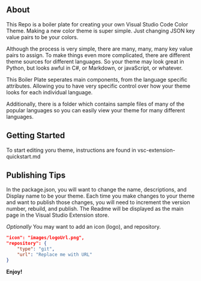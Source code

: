 ## About
This Repo is a boiler plate for creating your own Visual Studio Code Color Theme.
Making a new color theme is super simple. Just changing JSON key value pairs to be your colors.

Although the process is very simple, there are many, many, many key value pairs to assign. To make things even more complicated, there are different theme sources for different languages. So your theme may look great in Python, but looks awful in C#, or Markdown, or javaScript, or whatever.

This Boiler Plate seperates main components, from the language specific attributes. Allowing you to have very specific  control over how your theme looks for each individual language. 

Additionally, there is a folder which contains sample files of many of the popular languages so you can easily view your theme for many different languages.

## Getting Started
To start editing yoru theme, instructions are found in vsc-extension-quickstart.md


## Publishing Tips
In the package.json, you will want to change the name, descriptions, and Display name to be your theme. 
Each time you make changes to your theme and want to publish those changes, you will need to increment the version number, rebuild, and publish.
The Readme will be displayed as the main page in the Visual Studio Extension store.

*Optionally* You may want to add an icon (logo), and repository. 

```json
"icon": "images/logoUrl.png",
"repository": {
    "type": "git",
    "url": "Replace me with URL"
}
```

**Enjoy!**